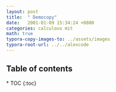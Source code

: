 ```yaml
---
layout: post
title:  " Democopy"
date:   2001-01-09 15:34:24 +0800
categories: calculous mit
math: true
typora-copy-images-to: ../assets/images
typora-root-url: ../../alexcode
---
```

<h2>Table of contents</h2>
* TOC
{:toc}



